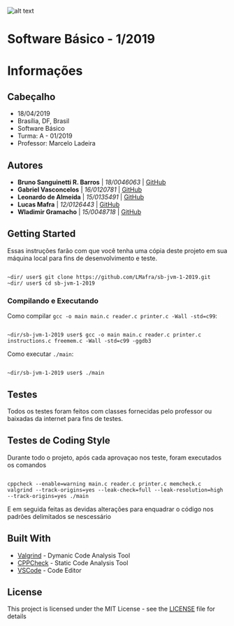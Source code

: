 ![alt text](http://www.unb.br/images/Imagens/logo_unb.png)

# Software Básico - 1/2019

# Informações

## Cabeçalho

* 18/04/2019
* Brasília, DF, Brasil
* Software Básico
* Turma: A - 01/2019
* Professor: Marcelo Ladeira

## Autores

* **Bruno Sanguinetti R. Barros** |    *18/0046063*     |     [GitHub](https://github.com/BrunoSNT)
* **Gabriel Vasconcelos**         |    *16/0120781*     |     [GitHub](https://github.com/gcvasconcelos)
* **Leonardo de Almeida**         |    *15/0135491*     |     [GitHub](https://github.com/leodealmeida)
* **Lucas Mafra**                 |    *12/0126443*     |     [GitHub](https://github.com/LMafra)
* **Wladimir Gramacho**           |    *15/0048718*     |     [GitHub](https://github.com/wladimirgramacho)

## Getting Started

Essas instruções farão com que você tenha uma cópia deste projeto em sua máquina local para fins de desenvolvimento e teste.

```

~dir/ user$ git clone https://github.com/LMafra/sb-jvm-1-2019.git
~dir/ user$ cd sb-jvm-1-2019

```

### Compilando e Executando

Como compilar `gcc -o main main.c reader.c printer.c -Wall -std=c99`:

```

~dir/sb-jvm-1-2019 user$ gcc -o main main.c reader.c printer.c instructions.c freemem.c -Wall -std=c99 -ggdb3

```

Como  executar `./main`:

```

~dir/sb-jvm-1-2019 user$ ./main

```

## Testes

Todos os testes foram feitos com classes fornecidas pelo professor ou baixadas da internet para fins de testes.


## Testes de Coding Style

Durante todo o projeto, após cada aprovaçao nos teste, foram executados os comandos

```

cppcheck --enable=warning main.c reader.c printer.c memcheck.c
valgrind --track-origins=yes --leak-check=full --leak-resolution=high --track-origins=yes ./main

```

E em seguida feitas as devidas alterações para enquadrar o código nos padrões delimitados se nescessário

## Built With

* [Valgrind](http://www.valgrind.org/) - Dymanic Code Analysis Tool
* [CPPCheck](cppcheck.sourceforge.net) - Static Code Analysis Tool
* [VSCode](https://code.visualstudio.com) - Code Editor

## License

This project is licensed under the MIT License - see the [LICENSE](https://opensource.org/licenses/MIT) file for details

